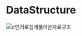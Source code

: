 # DataStructure
![c언어로쉽게풀어쓴자료구조](https://github.com/user-attachments/assets/64e4c80e-6f51-4cf9-959b-a685092e0b6b)
